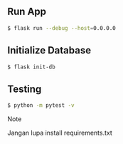 ## Run App
```sh
$ flask run --debug --host=0.0.0.0
```
## Initialize Database
```sh
$ flask init-db
```
## Testing
```sh
$ python -m pytest -v
```

> [!NOTE]
> Jangan lupa install requirements.txt
